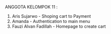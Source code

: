 ANGGOTA KELOMPOK 11 :

1. Aris Sujarwo - Shoping cart to Payment
2. Amanda - Authentication to main menu
3. Fauzi Alvan Fadillah - Homepage to create cart

